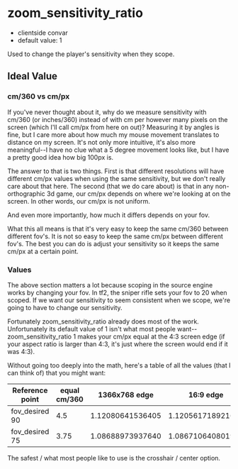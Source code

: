 # zoom_sensitivity_ratio

* clientside convar
* default value: 1

Used to change the player's sensitivity when they scope.

## Ideal Value

### cm/360 vs cm/px

If you've never thought about it, why do we measure sensitivity with cm/360 (or inches/360) instead of with cm per however many pixels on the screen (which I'll call cm/px from here on out)? Measuring it by angles is fine, but I care more about how much my mouse movement translates to distance on my screen. It's not only more intuitive, it's also more meaningful--I have no clue what a 5 degree movement looks like, but I have a pretty good idea how big 100px is.

The answer to that is two things. First is that different resolutions will have different cm/px values when using the same sensitivity, but we don't really care about that here. The second (that we do care about) is that in any non-orthographic 3d game, our cm/px depends on where we're looking at on the screen. In other words, our cm/px is not uniform.

And even more importantly, how much it differs depends on your fov.

What this all means is that it's very easy to keep the same cm/360 between different fov's. It is not so easy to keep the same cm/px between different fov's. The best you can do is adjust your sensitivity so it keeps the same cm/px at a certain point.

### Values

The above section matters a lot because scoping in the source engine works by changing your fov. In tf2, the sniper rifle sets your fov to 20 when scoped. If we want our sensitivity to seem consistent when we scope, we're going to have to change our sensitivity.

Fortunately zoom_sensitivity_ratio already does most of the work. Unfortunately its default value of 1 isn't what most people want--zoom_sensitivity_ratio 1 makes your cm/px equal at the 4:3 screen edge (if your aspect ratio is larger than 4:3, it's just where the screen would end if it was 4:3).

Without going too deeply into the math, here's a table of all the values (that I can think of) that you might want:

Reference point | equal cm/360 | 1366x768 edge | 16:9 edge | 16:10 edge | 4:3 edge | 5:4 edge | 1:1 edge | Scope edge (970/1080) | Crosshair / center
--------------- | ------------ | ------------- | --------- | ---------- | -------- | -------- | -------- | ---------- | ----------------
fov_desired 90 | 4.5 | 1.12080641536405 | 1.120561718921692 | 1.07107708971804 | 1.0 | 0.978837355604142 | 0.919454979083722 | 0.897441501953594 | 0.793471413188092
fov_desired 75 | 3.75 | 1.08688973937640 | 1.086710640801986 | 1.05073139721689 | 1.0 | 0.985145215931445 | 0.944183362111199 | 0.929300460826708 | 0.861726731909075

The safest / what most people like to use is the crosshair / center option.